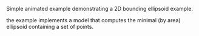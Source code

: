 Simple animated example demonstrating a 2D bounding ellipsoid example.

the example implements a model that computes the minimal (by area) ellipsoid containing a
set of points.

